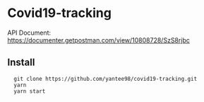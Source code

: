 # Covid19-tracking

API Document: [https://documenter.getpostman.com/view/10808728/SzS8rjbc ](https://documenter.getpostman.com/view/10808728/SzS8rjbc)

## Install

```
  git clone https://github.com/yantee98/covid19-tracking.git 
  yarn 
  yarn start
```
